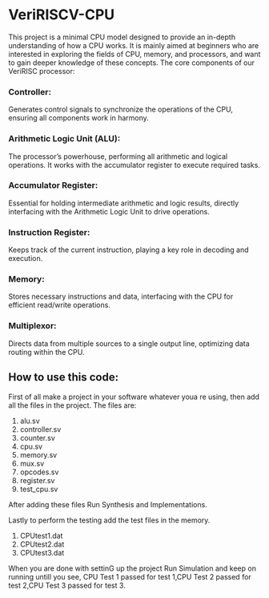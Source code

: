 # VeriRISCV-CPU
This project is a minimal CPU model designed to provide an in-depth understanding of how a CPU works. It is mainly aimed at beginners who are interested in exploring the fields of CPU, memory, and processors, and want to gain deeper knowledge of these concepts.
The core components of our VeriRISC processor:
### Controller: 
Generates control signals to synchronize the operations of the CPU, ensuring all components work in harmony.
### Arithmetic Logic Unit (ALU): 
The processor’s powerhouse, performing all arithmetic and logical operations. It works with the accumulator register to execute required tasks.
### Accumulator Register:
Essential for holding intermediate arithmetic and logic results, directly interfacing with the Arithmetic Logic Unit to drive operations.
### Instruction Register: 
Keeps track of the current instruction, playing a key role in decoding and execution.
### Memory:
Stores necessary instructions and data, interfacing with the CPU for efficient read/write operations.
### Multiplexor: 
Directs data from multiple sources to a single output line, optimizing data routing within the CPU.


## How to use this code:
First of all make a project in your software whatever youa re using, then add all the files in the project.
The files are:
  1. alu.sv
  2. controller.sv
  3. counter.sv
  4. cpu.sv
  5. memory.sv
  6. mux.sv
  7. opcodes.sv
  8. register.sv
  9. test_cpu.sv

After adding these files Run Synthesis and Implementations.

Lastly to perform the testing add the test files in the memory.
1. CPUtest1.dat
2. CPUtest2.dat
3. CPUtest3.dat

When you are done with settinG up the project Run Simulation and keep on running untill you see, CPU Test 1 passed for test 1,CPU Test 2 passed for test 2,CPU Test 3 passed for test 3.

